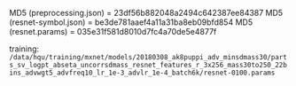 MD5 (preprocessing.json) = 23df56b882048a2494c642387ee84387
MD5 (resnet-symbol.json) = be3de781aaef4a11a31ba8eb09bfd854
MD5 (resnet.params) = 035e31f581d8010d7fc4a70de5e4877f

training:
`/data/hqu/training/mxnet/models/20180308_ak8puppi_adv_minsdmass30/parts_sv_logpt_abseta_uncorrsdmass_resnet_features_r_3x256_mass30to250_22bins_advwgt5_advfreq10_lr_1e-3_advlr_1e-4_batch6k/resnet-0100.params`

